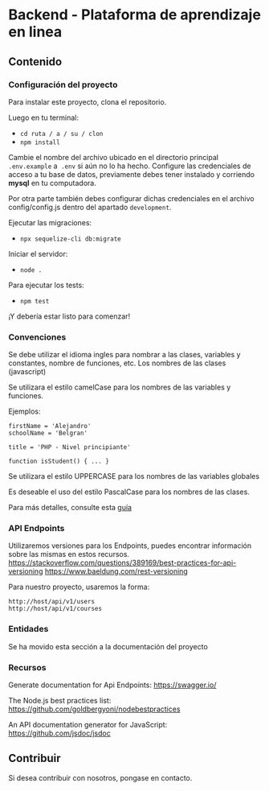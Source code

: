 # Backend - Plataforma de aprendizaje en linea

## Contenido

### Configuración del proyecto

Para instalar este proyecto, clona el repositorio.

Luego en tu terminal:
* `cd ruta / a / su / clon`
* `npm install`

Cambie el nombre del archivo ubicado en el directorio principal `.env.example` a` .env` si aún no lo ha hecho. Configure las credenciales de acceso a tu base de datos, previamente debes tener instalado y corriendo **mysql** en tu computadora.

Por otra parte también debes configurar dichas credenciales en el archivo config/config.js dentro del apartado `development`.

Ejecutar las migraciones:

* `npx sequelize-cli db:migrate`

Iniciar el servidor:

* `node .`

Para ejecutar los tests:

* `npm test`



¡Y debería estar listo para comenzar!

### Convenciones

Se debe utilizar el idioma ingles para nombrar a las clases, variables y constantes, nombre de funciones, etc. Los nombres de las clases (javascript)

Se utilizara el estilo camelCase para los nombres de las variables y funciones.

Ejemplos:
```
firstName = 'Alejandro'
schoolName = 'Belgran'

title = 'PHP - Nivel principiante'

function isStudent() { ... }
```

Se utilizara el estilo UPPERCASE para los nombres de las variables globales

Es deseable el uso del estilo PascalCase para los nombres de las clases.

Para más detalles, consulte esta [guía](https://google.github.io/styleguide/jsguide.html)

### API Endpoints

Utilizaremos versiones para los Endpoints, puedes encontrar información sobre las mismas en estos recursos.
https://stackoverflow.com/questions/389169/best-practices-for-api-versioning
https://www.baeldung.com/rest-versioning

Para nuestro proyecto, usaremos la forma:
```
http://host/api/v1/users
http://host/api/v1/courses
```


### Entidades

Se ha movido esta sección a la documentación del proyecto

### Recursos

Generate documentation for Api Endpoints: https://swagger.io/

The Node.js best practices list: https://github.com/goldbergyoni/nodebestpractices

An API documentation generator for JavaScript: https://github.com/jsdoc/jsdoc

## Contribuir

Si desea contribuir con nosotros, pongase en contacto.
